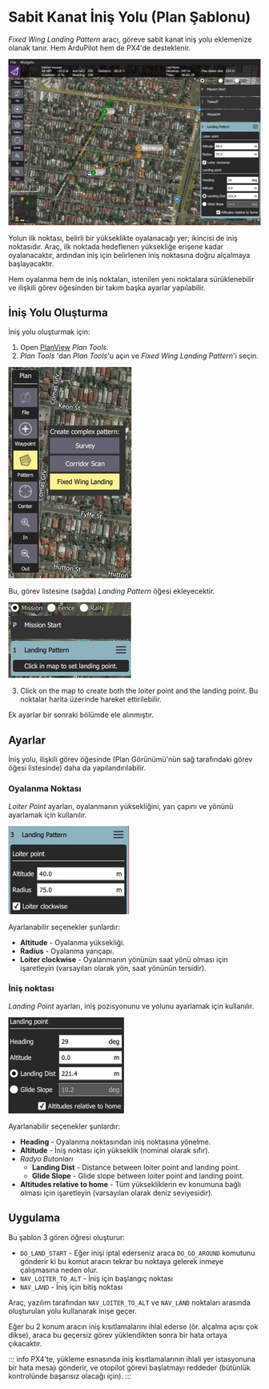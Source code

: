 # Sabit Kanat İniş Yolu (Plan Şablonu)

_Fixed Wing Landing Pattern_ aracı, göreve sabit kanat iniş yolu eklemenize olanak tanır. Hem ArduPilot hem de PX4'de desteklenir.

![Sabit Kanat İniş Yolu](../../../assets/plan/pattern/fixed_wing_landing_pattern.jpg)

Yolun ilk noktası, belirli bir yükseklikte oyalanacağı yer; ikincisi de iniş noktasıdır. Araç, ilk noktada hedeflenen yüksekliğe erişene kadar oyalanacaktır, ardından iniş için belirlenen iniş noktasına doğru alçalmaya başlayacaktır.

Hem oyalanma hem de iniş noktaları, istenilen yeni noktalara sürüklenebilir ve ilişkili görev öğesinden bir takım başka ayarlar yapılabilir.

## İniş Yolu Oluşturma

İniş yolu oluşturmak için:

1. Open [PlanView](../PlanView/PlanView.md) _Plan Tools_.
2. _Plan Tools_ 'dan _Plan Tools_'u açın ve _Fixed Wing Landing Pattern_'i seçin.

![Sabit Kanat İniş Yolu](../../../assets/plan/pattern/fixed_wing_landing_pattern_menu.jpg)

Bu, görev listesine (sağda) _Landing Pattern_ öğesi ekleyecektir.

![Sabit Kanat İniş Yolu](../../../assets/plan/pattern/fixed_wing_landing_pattern_mission_item_initial.jpg)

3. Click on the map to create both the loiter point and the landing point. Bu noktalar harita üzerinde hareket ettirilebilir.

Ek ayarlar bir sonraki bölümde ele alınmıştır.

## Ayarlar

İniş yolu, ilişkili görev öğesinde (Plan Görünümü'nün sağ tarafındaki görev öğesi listesinde) daha da yapılandırılabilir.

### Oyalanma Noktası

_Loiter Point_ ayarları, oyalanmanın yüksekliğini, yarı çapını ve yönünü ayarlamak için kullanılır.

![İniş Yolu - Oyalanma Noktası](../../../assets/plan/pattern/fixed_wing_landing_pattern_settings_loiter.jpg)

Ayarlanabilir seçenekler şunlardır:

- **Altitude** - Oyalanma yüksekliği.
- **Radius** - Oyalanma yarıçapı.
- **Loiter clockwise** - Oyalanmanın yönünün saat yönü olması için işaretleyin (varsayılan olarak yön, saat yönünün tersidir).

### İniş noktası

_Landing Point_ ayarları, iniş pozisyonunu ve yolunu ayarlamak için kullanılır.

![İniş Yolu - İniş Noktası](../../../assets/plan/pattern/fixed_wing_landing_pattern_settings_landing.jpg)

Ayarlanabilir seçenekler şunlardır:

- **Heading** - Oyalanma noktasından iniş noktasına yönelme.
- **Altitude** - İniş noktası için yükseklik (nominal olarak sıfır).
- _Radyo Butonları_
  - **Landing Dist** - Distance between loiter point and landing point.
  - **Glide Slope** - Glide slope between loiter point and landing point.
- **Altitudes relative to home** - Tüm yüksekliklerin ev konumuna bağlı olması için işaretleyin (varsayılan olarak deniz seviyesidir).

## Uygulama

Bu şablon 3 gören öğresi oluşturur:

- `DO_LAND_START` - Eğer inişi iptal ederseniz araca `DO_GO_AROUND` komutunu gönderir ki bu komut aracın tekrar bu noktaya gelerek inmeye çalışmasına neden olur.
- `NAV_LOITER_TO_ALT` - İniş için başlangıç noktası
- `NAV_LAND` - İniş için bitiş noktası

Araç, yazılım tarafından `NAV_LOITER_TO_ALT` ve `NAV_LAND` noktaları arasında oluşturulan yolu kullanarak inişe geçer.

Eğer bu 2 konum aracın iniş kısıtlamalarını ihlal ederse (ör. alçalma açısı çok dikse), araca bu geçersiz görev yüklendikten sonra bir hata ortaya çıkacaktır.

::: info
PX4'te, yükleme esnasında iniş kısıtlamalarının ihlali yer istasyonuna bir hata mesajı gönderir, ve otopilot görevi başlatmayı reddeder (bütünlük kontrolünde başarısız olacağı için).
:::
